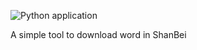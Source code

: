 ![Python application](https://github.com/tkit1994/ShanBei/workflows/Python%20application/badge.svg)

A simple tool to download word in ShanBei
